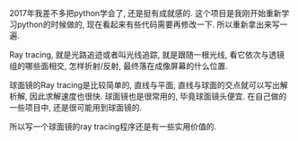 <!--
.. title: 如何写一个球面Ray tracing程序(0)
.. slug: ray-tracing-0
.. date: 2018-1-15 23:00 UTC+08:00
.. tags: 现代眼科医生知识扩展包, python
.. category:
.. link:
.. description:
.. type: text
-->

2017年我差不多把python学会了, 还是挺有成就感的. 这个项目是我刚开始重新学习python的时候做的, 现在看起来有些代码需要再修改一下. 所以重新拿出来写一遍.

Ray tracing, 就是光路追迹或者叫光线追踪, 就是跟随一根光线, 看它依次与透镜组的哪些面相交, 怎样折射/反射, 最终落在成像屏幕的什么位置.

球面镜的Ray tracing是比较简单的, 直线与平面, 直线与球面的交点就可以写出解析解, 因此求解速度也很快. 球面镜也是很常用的, 毕竟球面镜头便宜. 在自己做的一些项目中, 还是很可能用到球面镜的.

所以写一个球面镜的ray tracing程序还是有一些实用价值的.
